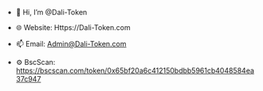 - 👋 Hi, I’m @Dali-Token

- 🌐 Website: Https://Dali-Token.com
- 📫 Email: Admin@Dali-Token.com
- ⚙️ BscScan: https://bscscan.com/token/0x65bf20a6c412150bdbb5961cb4048584ea37c947
